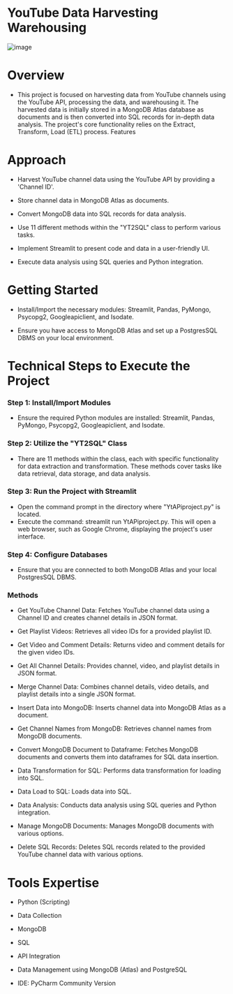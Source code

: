 # YouTube Data Harvesting Warehousing

![image](https://github.com/praveendecode/YouTube-Data-Harvesting-Warehousing/assets/95226524/30d29168-225f-48bb-920e-b16570054169)



# Overview

 - This project is focused on harvesting data from YouTube channels using the YouTube API, processing the data, and warehousing it. The harvested data is initially stored in a MongoDB Atlas database as documents and is then converted into SQL records for in-depth data analysis. The project's core functionality relies on the Extract, Transform, Load (ETL) process.
      Features

# Approach 

  - Harvest YouTube channel data using the YouTube API by providing a 'Channel ID'.
    
  - Store channel data in MongoDB Atlas as documents.
    
  - Convert MongoDB data into SQL records for data analysis.
    
  - Use 11 different methods within the "YT2SQL" class to perform various tasks.
    
  - Implement Streamlit to present code and data in a user-friendly UI.
    
  - Execute data analysis using SQL queries and Python integration.

# Getting Started

  - Install/Import the necessary modules: Streamlit, Pandas, PyMongo, Psycopg2, Googleapiclient, and Isodate.
    
  - Ensure you have access to MongoDB Atlas and set up a PostgresSQL DBMS on your local environment.

# Technical Steps to Execute the Project

### Step 1: Install/Import Modules

   - Ensure the required Python modules are installed: Streamlit, Pandas, PyMongo, Psycopg2, Googleapiclient, and Isodate.

### Step 2: Utilize the "YT2SQL" Class

   - There are 11 methods within the class, each with specific functionality for data extraction and transformation. These methods cover tasks like data retrieval, data storage, and data analysis.

### Step 3: Run the Project with Streamlit

   - Open the command prompt in the directory where "YtAPiproject.py" is located.
   - Execute the command: streamlit run YtAPiproject.py. This will open a web browser, such as Google Chrome, displaying the project's user interface.

### Step 4: Configure Databases

   - Ensure that you are connected to both MongoDB Atlas and your local PostgresSQL DBMS.

### Methods

   - Get YouTube Channel Data: Fetches YouTube channel data using a Channel ID and creates channel details in JSON format.
     
   - Get Playlist Videos: Retrieves all video IDs for a provided playlist ID.
     
   - Get Video and Comment Details: Returns video and comment details for the given video IDs.
     
   - Get All Channel Details: Provides channel, video, and playlist details in JSON format.
     
   - Merge Channel Data: Combines channel details, video details, and playlist details into a single JSON format.
     
   - Insert Data into MongoDB: Inserts channel data into MongoDB Atlas as a document.
     
   - Get Channel Names from MongoDB: Retrieves channel names from MongoDB documents.
     
   - Convert MongoDB Document to Dataframe: Fetches MongoDB documents and converts them into dataframes for SQL data insertion.
     
   - Data Transformation for SQL: Performs data transformation for loading into SQL.
     
   - Data Load to SQL: Loads data into SQL.
     
   - Data Analysis: Conducts data analysis using SQL queries and Python integration.
     
   - Manage MongoDB Documents: Manages MongoDB documents with various options.
     
   - Delete SQL Records: Deletes SQL records related to the provided YouTube channel data with various options.

# Tools Expertise 

   - Python (Scripting)
     
   - Data Collection
     
   - MongoDB
     
   - SQL
     
   - API Integration
     
   - Data Management using MongoDB (Atlas) and PostgreSQL
     
   - IDE: PyCharm Community Version
